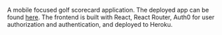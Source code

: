 A mobile focused golf scorecard application. The deployed app can be found [here](https://ez-golf-scorecard.herokuapp.com/). The frontend is built with React, React Router, Auth0 for user authorization and authentication, and deployed to Heroku.
